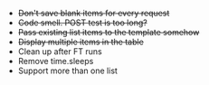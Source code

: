 * ~~Don't save blank items for every request~~
* ~~Code smell. POST test is too long?~~
* ~~Pass existing list items to the template somehow~~
* ~~Display multiple items in the table~~
* Clean up after FT runs
* Remove time.sleeps
* Support more than one list

